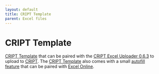 ```yaml
---
layout: default
title: CRIPT Template
parent: Excel files
---
```


# CRIPT Template

[CRIPT Template]() that can be paired with the [CRIPT Excel Uploader 0.6.3](https://c-accel-cript.github.io/cript-excel-uploader/) to upload to [CRIPT](https://criptapp.org). The [CRIPT Template]() also comes with a small [autofill feature](https://c-accel-cript.github.io/cript-excel-uploader/excel_template/) that can be paired with [Excel Online](https://c-accel-cript.github.io/cript-excel-uploader/excel_template/).
